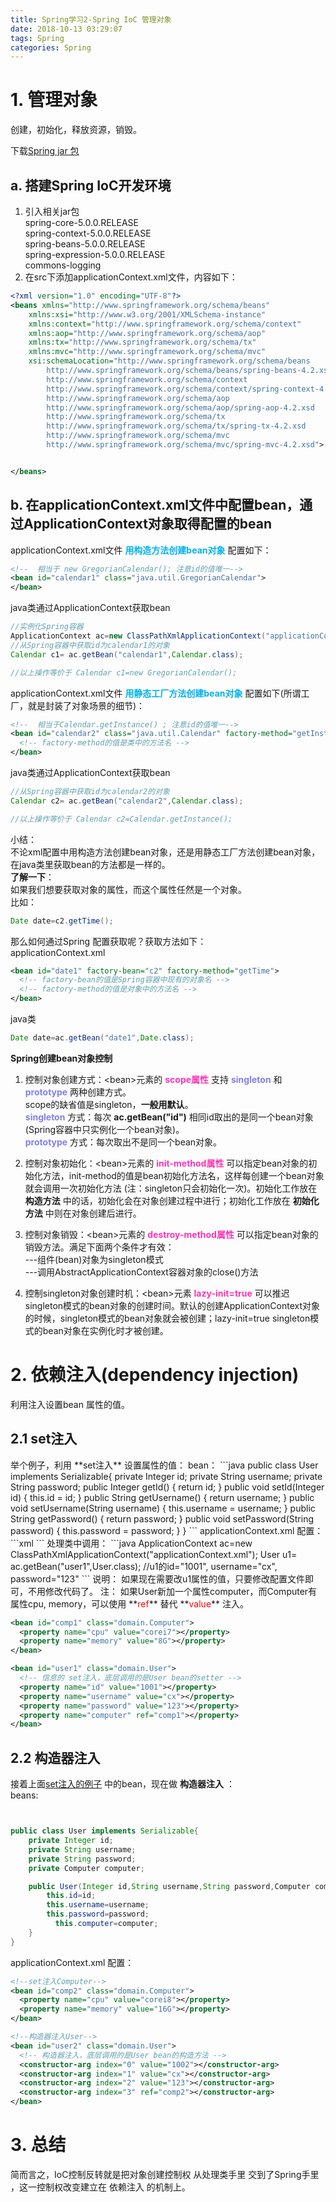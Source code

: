 ```yaml
---
title: Spring学习2-Spring IoC 管理对象
date: 2018-10-13 03:29:07
tags: Spring
categories: Spring
---
```

# 1. 管理对象
创建，初始化，释放资源，销毁。  

下载[Spring jar 包](https://repo.spring.io/release/org/springframework/spring/)   

## a. 搭建Spring IoC开发环境  
1. 引入相关jar包  
spring-core-5.0.0.RELEASE  
spring-context-5.0.0.RELEASE  
spring-beans-5.0.0.RELEASE  
spring-expression-5.0.0.RELEASE  
commons-logging  
2. 在src下添加applicationContext.xml文件，内容如下：    

```xml
<?xml version="1.0" encoding="UTF-8"?>
<beans xmlns="http://www.springframework.org/schema/beans"
	xmlns:xsi="http://www.w3.org/2001/XMLSchema-instance"
	xmlns:context="http://www.springframework.org/schema/context"
	xmlns:aop="http://www.springframework.org/schema/aop"
	xmlns:tx="http://www.springframework.org/schema/tx"
	xmlns:mvc="http://www.springframework.org/schema/mvc"
	xsi:schemaLocation="http://www.springframework.org/schema/beans
		http://www.springframework.org/schema/beans/spring-beans-4.2.xsd
		http://www.springframework.org/schema/context
		http://www.springframework.org/schema/context/spring-context-4.2.xsd
		http://www.springframework.org/schema/aop
		http://www.springframework.org/schema/aop/spring-aop-4.2.xsd
		http://www.springframework.org/schema/tx
		http://www.springframework.org/schema/tx/spring-tx-4.2.xsd
		http://www.springframework.org/schema/mvc
		http://www.springframework.org/schema/mvc/spring-mvc-4.2.xsd">


</beans>
```

## b. 在applicationContext.xml文件中配置bean，通过ApplicationContext对象取得配置的bean
applicationContext.xml文件 **<font color='#00B2EE'>用构造方法创建bean对象</font>** 配置如下：  
```xml
<!--  相当于 new GregorianCalendar(); 注意id的值唯一-->
<bean id="calendar1" class="java.util.GregorianCalendar">
</bean>
```
java类通过ApplicationContext获取bean  
```java
//实例化Spring容器
ApplicationContext ac=new ClassPathXmlApplicationContext("applicationContext.xml");
//从Spring容器中获取id为calendar1的对象
Calendar c1= ac.getBean("calendar1",Calendar.class);

//以上操作等价于 Calendar c1=new GregorianCalendar();
```
applicationContext.xml文件 **<font color='#00B2EE'>用静态工厂方法创建bean对象</font>** 配置如下(所谓工厂，就是封装了对象场景的细节)：  
```xml
<!--  相当于Calendar.getInstance() ; 注意id的值唯一-->
<bean id="calendar2" class="java.util.Calendar" factory-method="getInstance">
  <!-- factory-method的值是类中的方法名 -->
</bean>
```
java类通过ApplicationContext获取bean  
```java
//从Spring容器中获取id为calendar2的对象
Calendar c2= ac.getBean("calendar2",Calendar.class);

//以上操作等价于 Calendar c2=Calendar.getInstance();
```
小结：  
不论xml配置中用构造方法创建bean对象，还是用静态工厂方法创建bean对象，在java类里获取bean的方法都是一样的。  
**了解一下**：  
如果我们想要获取对象的属性，而这个属性任然是一个对象。    
比如：  
```java
Date date=c2.getTime();
```
那么如何通过Spring 配置获取呢？获取方法如下：  
applicationContext.xml  
```xml
<bean id="date1" factory-bean="c2" factory-method="getTime">
  <!-- factory-bean的值是Spring容器中现有的对象名 -->
  <!-- factory-method的值是对象中的方法名 -->
</bean>
```
java类  
```java
Date date=ac.getBean("date1",Date.class);
```

**Spring创建bean对象控制**  
1. 控制对象创建方式：<bean\>元素的 **<font color='#FF34B3'>scope属性</font>** 支持 **<font color='#8080f0'>singleton</font>** 和 **<font color='#8080f0'>prototype</font>** 两种创建方式。  
scope的缺省值是singleton，**一般用默认**。  
**<font color='#8080f0'>singleton</font>** 方式：每次 **ac.getBean("id")** 相同id取出的是同一个bean对象 (Spring容器中只实例化一个bean对象)。  
**<font color='#8080f0'>prototype</font>** 方式：每次取出不是同一个bean对象。  

2. 控制对象初始化：<bean\>元素的 **<font color='#FF34B3'>init-method属性</font>** 可以指定bean对象的初始化方法，init-method的值是bean初始化方法名，这样每创建一个bean对象就会调用一次初始化方法 (注：singleton只会初始化一次)。初始化工作放在 **构造方法** 中的话，初始化会在对象创建过程中进行；初始化工作放在 **初始化方法** 中则在对象创建后进行。  

3. 控制对象销毁：<bean\>元素的 **<font color='#FF34B3'>destroy-method属性</font>** 可以指定bean对象的销毁方法。满足下面两个条件才有效：  
---组件(bean)对象为singleton模式  
---调用AbstractApplicationContext容器对象的close()方法   

4. 控制singleton对象创建时机：<bean\>元素 **<font color='#FF34B3'>lazy-init=true</font>** 可以推迟singleton模式的bean对象的创建时间。默认的创建ApplicationContext对象的时候，singleton模式的bean对象就会被创建；lazy-init=true singleton模式的bean对象在实例化时才被创建。  

# 2. 依赖注入(dependency injection)
利用注入设置bean 属性的值。   

<h2 id="1">2.1 set注入</h2>  
举个例子，利用 **set注入** 设置属性的值：  
bean：  
```java
public class User implements Serializable{
	private Integer id;
	private String username;
	private String password;
	public Integer getId() {
		return id;
	}
	public void setId(Integer id) {
		this.id = id;
	}
	public String getUsername() {
		return username;
	}
	public void setUsername(String username) {
		this.username = username;
	}
	public String getPassword() {
		return password;
	}
	public void setPassword(String password) {
		this.password = password;
	}
}
```
applicationContext.xml 配置：  
```xml
<bean id="user1" class="domain.User">
  <!-- 信息的 set注入，底层调用的是User bean的setter -->
  <property name="id" value="1001"></property>
  <property name="username" value="cx"></property>
  <property name="password" value="123"></property>
</bean>  
```
处理类中调用：  
```java
ApplicationContext ac=new ClassPathXmlApplicationContext("applicationContext.xml");
User u1= ac.getBean("user1",User.class);
//u1的id="1001", username="cx", password="123"
```
说明：  
如果现在需要改u1属性的值，只要修改配置文件即可，不用修改代码了。  
注：  
如果User新加一个属性computer，而Computer有属性cpu, memory，可以使用 **<font color=red>ref</font>** 替代 **<font color=red>value</font>** 注入。  

```xml
<bean id="comp1" class="domain.Computer">
  <property name="cpu" value="corei7"></property>
  <property name="memory" value="8G"></property>
</bean>

<bean id="user1" class="domain.User">
  <!-- 信息的 set注入，底层调用的是User bean的setter -->
  <property name="id" value="1001"></property>
  <property name="username" value="cx"></property>
  <property name="password" value="123"></property>
  <property name="computer" ref="comp1"></property>
</bean>
```
## 2.2 构造器注入
接着上面[set注入的例子](#1) 中的bean，现在做 **构造器注入** ：  
beans:  
```java


public class User implements Serializable{
    private Integer id;
    private String username;
    private String password;
    private Computer computer;

    public User(Integer id,String username,String password,Computer computer) {
  		this.id=id;
  		this.username=username;
  		this.password=password;
          this.computer=computer;
    }
}
```
applicationContext.xml 配置：  
```xml
<!--set注入Computer-->
<bean id="comp2" class="domain.Computer">
  <property name="cpu" value="corei8"></property>
  <property name="memory" value="16G"></property>
</bean>

<!--构造器注入User-->
<bean id="user2" class="domain.User">
  <!-- 构造器注入，底层调用的是User bean的构造方法 -->
  <constructor-arg index="0" value="1002"></constructor-arg>
  <constructor-arg index="1" value="cx"></constructor-arg>
  <constructor-arg index="2" value="123"></constructor-arg>
  <constructor-arg index="3" ref="comp2"></constructor-arg>
</bean>
```
# 3. 总结
简而言之，IoC控制反转就是把对象创建控制权 从处理类手里 交到了Spring手里 ，这一控制权改变建立在 依赖注入 的机制上。  
